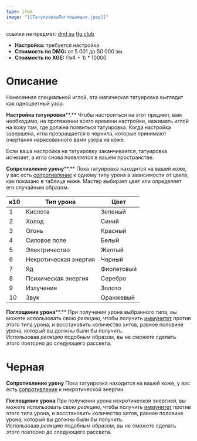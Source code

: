 ```yaml
---
type: item
image: "[[ТатуировкаПоглощающая.jpeg]]"
---
```

ссылки на предмет: [dnd.su](https://dnd.su/items/2483-absorbing-tattoo/) [ttg.club](https://5e14.ttg.club/items/magic/absorbing_tattoo)
- **Настройка:** требуется настройка
- **Стоимость по DMG:** от 5 001 до 50 000 зм.
- **Стоимость по XGE:** (1к4 + 1) * 10000

# Описание
Нанесенная специальной иглой, эта магическая татуировка выглядит как одноцветный узор.

**Настройка татуировки****.** Чтобы настроиться на этот предмет, вам необходимо, на протяжении всего времени настройки, нажимать иглой на кожу там, где должна появиться татуировка. Когда настройка завершена, игла превращается в чернила, которые принимают очертания нарисованного вами узора на коже.

Если ваша настройка на татуировку заканчивается, татуировка исчезает, а игла снова появляется в вашем пространстве.

**Сопротивление урону****.** Пока татуировка находится на вашей коже, у вас есть [сопротивление](https://5e14.ttg.club/screens/resistance) к одному типу урона в зависимости от цвета, как показано в таблице ниже. Мастер выбирает цвет или определяет его случайным образом.

| к10 | Тип урона             | Цвет       |
| --- | --------------------- | ---------- |
| 1   | Кислота               | Зеленый    |
| 2   | Холод                 | Синий      |
| 3   | Огонь                 | Красный    |
| 4   | Силовое поле          | Белый      |
| 5   | Электричество         | Желтый     |
| 6   | Некротическая энергия | Черный     |
| 7   | Яд                    | Фиолетовый |
| 8   | Психическая энергия   | Серебро    |
| 9   | Излучение             | Золото     |
| 10  | Звук                  | Оранжевый  |

**Поглощение урона****.** При получении урона выбранного типа, вы можете использовать свою _реакцию_, чтобы получить [иммунитет](https://5e14.ttg.club/screens/immunity) против этого типа урона, и восстановить количество хитов, равное половине урона, который вы должны были бы получить. Использовав _реакцию_ подобным образом, вы не сможете сделать этого повторно до следующего рассвета.

# Черная
**Сопротивление урону** Пока татуировка находится на вашей коже, у вас есть [сопротивление](https://5e14.ttg.club/screens/resistance) к некротической энергии.

**Поглощение урона** При получении урона некротической энергией, вы можете использовать свою _реакцию_, чтобы получить [иммунитет](https://5e14.ttg.club/screens/immunity) против этого типа урона, и восстановить количество хитов, равное половине урона, который вы должны были бы получить. Использовав _реакцию_ подобным образом, вы не сможете сделать этого повторно до следующего рассвета.